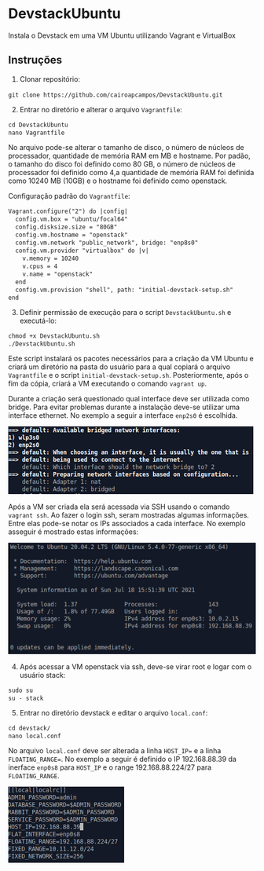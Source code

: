 # DevstackUbuntu
Instala o Devstack em uma VM Ubuntu utilizando Vagrant e VirtualBox

## Instruções

1. Clonar repositório:

`git clone https://github.com/cairoapcampos/DevstackUbuntu.git`

2. Entrar no diretório e alterar o arquivo `Vagrantfile`:

```
cd DevstackUbuntu
nano Vagrantfile
```
No arquivo pode-se alterar o tamanho de disco, o número de núcleos de processador, quantidade de memória RAM em MB e hostname. Por padão, o tamanho do disco foi definido como 80 GB, o número de núcleos de processador foi definido como 4,a quantidade de memória RAM foi definida como 10240 MB (10GB) e o hostname foi definido como openstack.

Configuração padrão do `Vagrantfile`:
```
Vagrant.configure("2") do |config|
  config.vm.box = "ubuntu/focal64"
  config.disksize.size = "80GB"
  config.vm.hostname = "openstack"
  config.vm.network "public_network", bridge: "enp8s0"
  config.vm.provider "virtualbox" do |v|
    v.memory = 10240
    v.cpus = 4
    v.name = "openstack"
  end
  config.vm.provision "shell", path: "initial-devstack-setup.sh"
end
```

3. Definir permissão de execução para o script `DevstackUbuntu.sh` e executá-lo:
```
chmod +x DevstackUbuntu.sh
./DevstackUbuntu.sh
```

Este script instalará os pacotes necessários para a criação da VM Ubuntu e criará um diretório na pasta do usuário para a qual copiará 
o arquivo `Vagrantfile` e o script `initial-devstack-setup.sh`. Posteriormente, após o fim da cópia, criará a VM executando o comando `vagrant up`.

Durante a criação será questionado qual interface deve ser utilizada como bridge. Para evitar problemas durante a instalação deve-se utilizar uma interface ethernet. No exemplo a seguir a interface `enp2s0` é escolhida.

![Initial Screen](https://github.com/cairoapcampos/DevstackUbuntu/blob/main/imgs/interfaces.png)

Após a VM ser criada ela será acessada via SSH usando o comando `vagrant ssh`. Ao fazer o login ssh, seram mostradas algumas informações. Entre elas
pode-se notar os IPs associados a cada interface. No exemplo asseguir é mostrado estas informações:

![Initial Screen](https://github.com/cairoapcampos/DevstackUbuntu/blob/main/imgs/posLoginSSH.png)


4. Após acessar a VM openstack via ssh, deve-se virar root e logar com o usuário stack:
```
sudo su
su - stack
```
5. Entrar no diretório devstack e editar o arquivo `local.conf`:
```
cd devstack/
nano local.conf
```
No arquivo `local.conf` deve ser alterada a linha `HOST_IP=` e a linha `FLOATING_RANGE=`. No exemplo a seguir é definido o IP 192.168.88.39 da inerface `enp0s8` para `HOST_IP` e o range 192.168.88.224/27 para `FLOATING_RANGE`.


![Initial Screen](https://github.com/cairoapcampos/DevstackUbuntu/blob/main/imgs/arquivoConfig.png)


